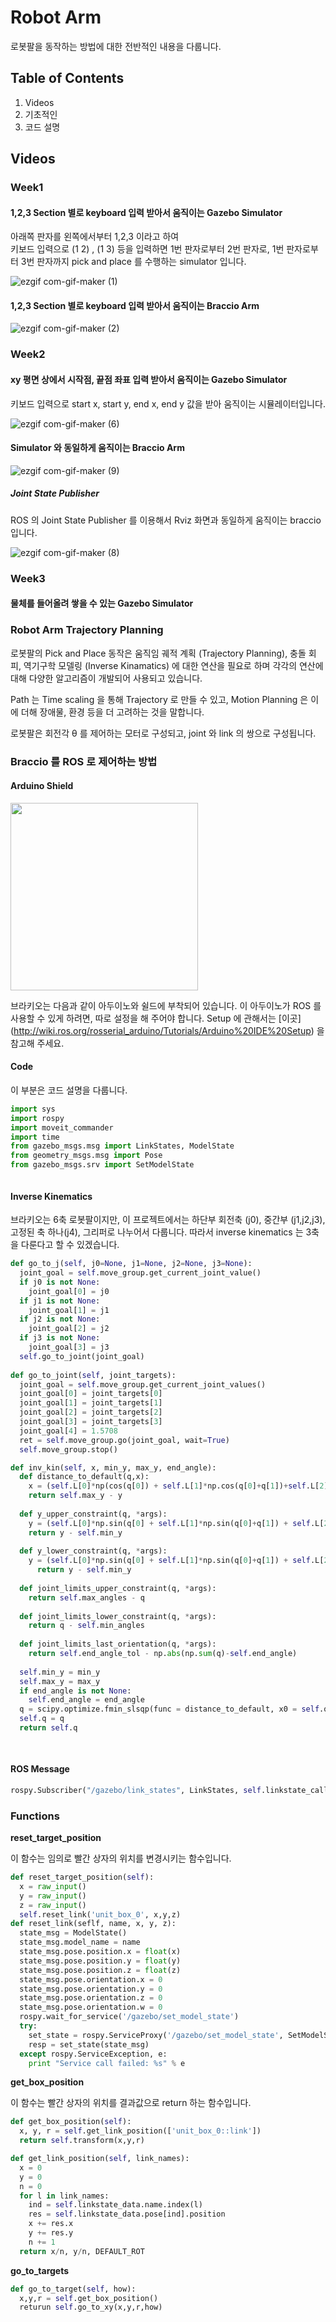 # Robot Arm 

로봇팔을 동작하는 방법에 대한 전반적인 내용을 다룹니다. 

## Table of Contents

1. Videos 
2. 기초적인 
3. 코드 설명


## Videos

### Week1 

#### 1,2,3 Section 별로 keyboard 입력 받아서 움직이는 Gazebo Simulator 

아래쪽 판자를 왼쪽에서부터 1,2,3 이라고 하여 <br>
키보드 입력으로 (1 2) , (1 3) 등을 입력하면 1번 판자로부터 2번 판자로, 1번 판자로부터 3번 판자까지 pick and place 를 수행하는 simulator 입니다. 

![ezgif com-gif-maker (1)](https://user-images.githubusercontent.com/52185595/155872869-de41b96b-9cb2-417c-86d2-3e8801ac0167.gif)

#### 1,2,3 Section 별로 keyboard 입력 받아서 움직이는 Braccio Arm 

![ezgif com-gif-maker (2)](https://user-images.githubusercontent.com/52185595/155873061-0f489262-2420-462e-86d9-2bef8fe288d3.gif)

### Week2

#### xy 평면 상에서 시작점, 끝점 좌표 입력 받아서 움직이는 Gazebo Simulator

키보드 입력으로 start x, start y, end x, end y 값을 받아 움직이는 시뮬레이터입니다. 

![ezgif com-gif-maker (6)](https://user-images.githubusercontent.com/52185595/155873190-488e1548-3512-42d0-97f2-1168158cb01c.gif)

#### Simulator 와 동일하게 움직이는 Braccio Arm 

![ezgif com-gif-maker (9)](https://user-images.githubusercontent.com/52185595/155912569-702d7a64-c3b0-4719-9fe5-b43d1f7d7cc0.gif)

##### Joint State Publisher

ROS 의 Joint State Publisher 를 이용해서 Rviz 화면과 동일하게 움직이는 braccio 입니다.

![ezgif com-gif-maker (8)](https://user-images.githubusercontent.com/52185595/155873317-11bca673-788a-4112-aba9-2e3099d3f077.gif)

### Week3

#### 물체를 들어올려 쌓을 수 있는 Gazebo Simulator


### Robot Arm Trajectory Planning

로봇팔의 Pick and Place 동작은 움직임 궤적 계획 (Trajectory Planning), 충돌 회피, 역기구학 모델링 (Inverse Kinamatics) 에 대한 연산을 필요로 하며 각각의 연산에 대해 다양한 알고리즘이 개발되어 사용되고 있습니다. 

Path 는 Time scaling 을 통해 Trajectory 로 만들 수 있고, Motion Planning 은 이에 더해 장애물, 환경 등을 더 고려하는 것을 말합니다. 

로봇팔은 회전각 θ 를 제어하는 모터로 구성되고, joint 와 link 의 쌍으로 구성됩니다. 



### Braccio 를 ROS 로 제어하는 방법

#### Arduino Shield

<img src="https://user-images.githubusercontent.com/52185595/155917911-56c74de3-ebaf-4f1e-a0ed-ea14bd246437.jpg" width="300" height="300"/>


브라키오는 다음과 같이 아두이노와 쉴드에 부착되어 있습니다. 이 아두이노가 ROS 를 사용할 수 있게 하려면, 따로 설정을 해 주어야 합니다. 
Setup 에 관해서는 [이곳] (http://wiki.ros.org/rosserial_arduino/Tutorials/Arduino%20IDE%20Setup) 을 참고해 주세요. 


#### Code

이 부분은 코드 설명을 다룹니다. 

```python 
import sys
import rospy
import moveit_commander
import time
from gazebo_msgs.msg import LinkStates, ModelState
from geometry_msgs.msg import Pose
from gazebo_msgs.srv import SetModelState
```

```python

```


#### Inverse Kinematics

브라키오는 6축 로봇팔이지만, 이 프로젝트에서는 하단부 회전축 (j0), 중간부 (j1,j2,j3), 고정된 축 하나(j4), 그리퍼로 나누어서 다룹니다. 따라서 inverse kinematics 는 3축을 다룬다고 할 수 있겠습니다. 

```python
def go_to_j(self, j0=None, j1=None, j2=None, j3=None):
  joint_goal = self.move_group.get_current_joint_value()
  if j0 is not None:
    joint_goal[0] = j0
  if j1 is not None:
    joint_goal[1] = j1
  if j2 is not None:
    joint_goal[2] = j2
  if j3 is not None:
    joint_goal[3] = j3
  self.go_to_joint(joint_goal)
  
def go_to_joint(self, joint_targets):
  joint_goal = self.move_group.get_current_joint_values()
  joint_goal[0] = joint_targets[0]
  joint_goal[1] = joint_targets[1]
  joint_goal[2] = joint_targets[2]
  joint_goal[3] = joint_targets[3]
  joint_goal[4] = 1.5708
  ret = self.move_group.go(joint_goal, wait=True)
  self.move_group.stop()
```


```python
def inv_kin(self, x, min_y, max_y, end_angle):
  def distance_to_default(q,x):
    x = (self.L[0]*np(cos(q[0]) + self.L[1]*np.cos(q[0]+q[1])+self.L[2]*np.sin(np.sum(q)))
    return self.max_y - y
  
  def y_upper_constraint(q, *args):
    y = (self.L[0]*np.sin(q[0] + self.L[1]*np.sin(q[0]+q[1]) + self.L[2]*np.sin(np.sum(q)))
    return y - self.min_y
  
  def y_lower_constraint(q, *args):
    y = (self.L[0]*np.sin(q[0] + self.L[1]*np.sin(q[0]+q[1]) + self.L[2]*np.sin(np.sum(q)))
      return y - self.min_y
   
  def joint_limits_upper_constraint(q, *args):
    return self.max_angles - q
  
  def joint_limits_lower_constraint(q, *args):
    return q - self.min_angles
  
  def joint_limits_last_orientation(q, *args):
    return self.end_angle_tol - np.abs(np.sum(q)-self.end_angle)
    
  self.min_y = min_y
  self.max_y = max_y
  if end_angle is not None:
    self.end_angle = end_angle
  q = scipy.optimize.fmin_slsqp(func = distance_to_default, x0 = self.q, args(x,), iprint = 0, ieqcons = [joint_limits_last_orientation, joint_limits_upper_constraint, joint_limits_lower_constraint, y_upper_constraint, y_lower_constraint])
  self.q = q
  return self.q
   
  
```

#### ROS Message

```python
rospy.Subscriber("/gazebo/link_states", LinkStates, self.linkstate_callback)
```

### Functions

**reset_target_position**

이 함수는 임의로 빨간 상자의 위치를 변경시키는 함수입니다. 

```python
def reset_target_position(self):
  x = raw_input()
  y = raw_input()
  z = raw_input()
  self.reset_link('unit_box_0', x,y,z)
def reset_link(seflf, name, x, y, z):
  state_msg = ModelState()
  state_msg.model_name = name
  state_msg.pose.position.x = float(x)
  state_msg.pose.position.y = float(y)
  state_msg.pose.position.z = float(z)
  state_msg.pose.orientation.x = 0
  state_msg.pose.orientation.y = 0
  state_msg.pose.orientation.z = 0
  state_msg.pose.orientation.w = 0
  rospy.wait_for_service('/gazebo/set_model_state')
  try:
    set_state = rospy.ServiceProxy('/gazebo/set_model_state', SetModelState)
    resp = set_state(state_msg)
  except rospy.ServiceException, e:
    print "Service call failed: %s" % e
```

**get_box_position**

이 함수는 빨간 상자의 위치를 결과값으로 return 하는 함수입니다. 

```python
def get_box_position(self):
  x, y, r = self.get_link_position(['unit_box_0::link'])
  return self.transform(x,y,r)

def get_link_position(self, link_names):
  x = 0
  y = 0
  n = 0
  for l in link_names:
    ind = self.linkstate_data.name.index(l)
    res = self.linkstate_data.pose[ind].position
    x += res.x
    y += res.y
    n += 1
  return x/n, y/n, DEFAULT_ROT
```

**go_to_targets**

```python
def go_to_target(self, how):
  x,y,r = self.get_box_position()
  returun self.go_to_xy(x,y,r,how)
  

  
```
